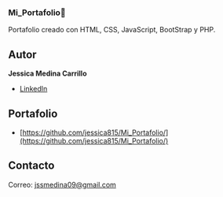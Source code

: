 ### Mi_Portafolio📝
Portafolio creado con HTML, CSS, JavaScript, BootStrap y PHP.

## Autor
**Jessica Medina Carrillo**

* [LinkedIn](https://www.www.linkedin.com/in/jessica-medina-carrillo)

## Portafolio
- [https://github.com/jessica815/Mi_Portafolio/](https://github.com/jessica815/Mi_Portafolio/)

## Contacto
Correo: jssmedina09@gmail.com

